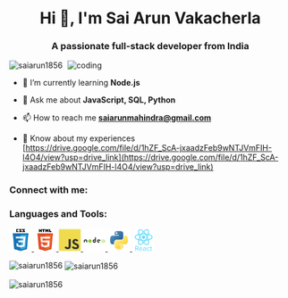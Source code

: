 <h1 align="center">Hi 👋, I'm Sai Arun Vakacherla</h1>
<h3 align="center">A passionate full-stack developer from India</h3>

<img align="right" alt="coding" width="400" src="https://user-images.githubusercontent.com/55389276/140866485-8fb1c876-9a8f-4d6a-98dc-08c4981eaf70.gif">
<p align="left"> <img src="https://komarev.com/ghpvc/?username=saiarun1856&label=Profile%20views&color=0e75b6&style=flat" alt="saiarun1856" /> </p>

- 🌱 I’m currently learning **Node.js**

- 💬 Ask me about **JavaScript, SQL, Python**

- 📫 How to reach me **saiarunmahindra@gmail.com**

- 📄 Know about my experiences [https://drive.google.com/file/d/1hZF_ScA-jxaadzFeb9wNTJVmFIH-l4O4/view?usp=drive_link](https://drive.google.com/file/d/1hZF_ScA-jxaadzFeb9wNTJVmFIH-l4O4/view?usp=drive_link)

<h3 align="left">Connect with me:</h3>
<p align="left">
</p>

<h3 align="left">Languages and Tools:</h3>
<p align="left"> <a href="https://www.w3schools.com/css/" target="_blank" rel="noreferrer"> <img src="https://raw.githubusercontent.com/devicons/devicon/master/icons/css3/css3-original-wordmark.svg" alt="css3" width="40" height="40"/> </a> <a href="https://www.w3.org/html/" target="_blank" rel="noreferrer"> <img src="https://raw.githubusercontent.com/devicons/devicon/master/icons/html5/html5-original-wordmark.svg" alt="html5" width="40" height="40"/> </a> <a href="https://developer.mozilla.org/en-US/docs/Web/JavaScript" target="_blank" rel="noreferrer"> <img src="https://raw.githubusercontent.com/devicons/devicon/master/icons/javascript/javascript-original.svg" alt="javascript" width="40" height="40"/> </a> <a href="https://nodejs.org" target="_blank" rel="noreferrer"> <img src="https://raw.githubusercontent.com/devicons/devicon/master/icons/nodejs/nodejs-original-wordmark.svg" alt="nodejs" width="40" height="40"/> </a> <a href="https://www.python.org" target="_blank" rel="noreferrer"> <img src="https://raw.githubusercontent.com/devicons/devicon/master/icons/python/python-original.svg" alt="python" width="40" height="40"/> </a> <a href="https://reactjs.org/" target="_blank" rel="noreferrer"> <img src="https://raw.githubusercontent.com/devicons/devicon/master/icons/react/react-original-wordmark.svg" alt="react" width="40" height="40"/> </a> </p>

<p><img align="left" src="https://github-readme-stats.vercel.app/api/top-langs?username=saiarun1856&show_icons=true&locale=en&layout=compact" alt="saiarun1856" /></p>

<p>&nbsp;<img align="center" src="https://github-readme-stats.vercel.app/api?username=saiarun1856&show_icons=true&locale=en" alt="saiarun1856" /></p>

<p><img align="center" src="https://github-readme-streak-stats.herokuapp.com/?user=saiarun1856&" alt="saiarun1856" /></p>
